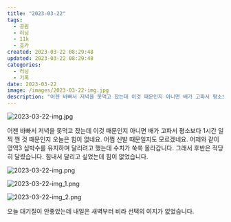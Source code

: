 ```yaml
---
title: "2023-03-22"
tags:
  - 공원
  - 러닝
  - 11k
  - 호카
created: 2023-03-22 08:29:48
updated: 2023-03-22 08:29:48
categories:
  - 러닝
  - 기록
date: 2023-03-22
image: /images/2023-03-22-img.jpg
description: "어젠 바빠서 저녁을 못먹고 잤는데 이것 때문인지 아니면 배가 고파서 평소보다 1시간 일찍 깬 것 때문인지 오늘은 힘이 없네요. 어쩜 신발 때문일지도 모르겠네요. 어제와 같이 영역3 심박수를 유지하며 달리려고 했는데 수치가 쑥쑥 올라갑니다. 그래서 후반은 적당히 달렸습니다. 힘내서 달리고"
---
```


![2023-03-22-img.jpg](/images/2023-03-22-img.jpg)
 
 

어젠 바빠서 저녁을 못먹고 잤는데 이것 때문인지 아니면 배가 고파서 평소보다 1시간 일찍 깬 것 때문인지 오늘은 힘이 없네요. 어쩜 신발 때문일지도 모르겠네요.
어제와 같이 영역3 심박수를 유지하며 달리려고 했는데 수치가 쑥쑥 올라갑니다. 그래서 후반은 적당히 달렸습니다. 힘내서 달리고 싶었는데 힘이 없었습니다.

 
 ![2023-03-22-img.png](/images/2023-03-22-img.png)
 
 

 
 ![2023-03-22-img_1.png](/images/2023-03-22-img_1.png)
 
 

 
 ![2023-03-22-img_2.png](/images/2023-03-22-img_2.png)
 
 

오늘 대기질이 안좋았는데 내일은 새벽부터 비라 선택의 여지가 없었습니다.

